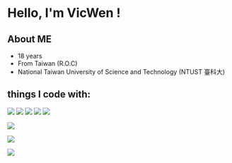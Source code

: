 # Hello, I'm VicWen !

## About ME

* 18 years
* From Taiwan (R.O.C)
* National Taiwan University of Science and Technology (NTUST 臺科大)

## things I code with:
 ![](https://img.shields.io/static/v1?message=C&logo=C&labelColor=5c5c5c&color=1182c3&logoColor=white&label=%20&style=plastic) ![](https://img.shields.io/static/v1?message=C%2B%2B&logo=c%2B%2B&labelColor=5c5c5c&color=1182c3&logoColor=white&label=%20&style=plastic) ![](https://img.shields.io/static/v1?message=python&logo=python&labelColor=5c5c5c&color=1182c3&logoColor=white&label=%20&style=plastic) ![](https://img.shields.io/static/v1?message=c-sharp&logo=c-sharp&labelColor=5c5c5c&color=1182c3&logoColor=white&label=%20&style=plastic) ![](https://img.shields.io/static/v1?message=verilog&logo=&labelColor=5c5c5c&color=1182c3&logoColor=white&label=%20&style=plastic)


![](https://github-readme-stats.vercel.app/api?username=vicwen0418&show_icons=true&theme=radical)

![](https://github-readme-stats.vercel.app/api/top-langs?username=vicwen0418&show_icons=true&locale=en&layout=compact)

![](https://github-readme-streak-stats.herokuapp.com/?user=vicwen0418&)
